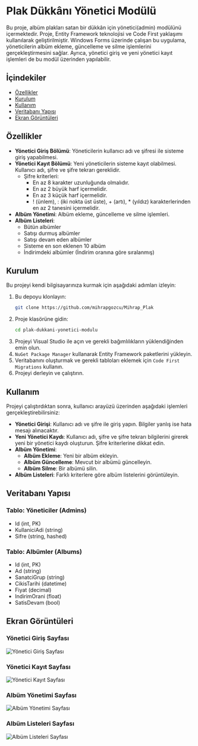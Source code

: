 # Plak Dükkânı Yönetici Modülü

Bu proje, albüm plakları satan bir dükkân için yönetici(admin) modülünü içermektedir. Proje, Entity Framework teknolojisi ve Code First yaklaşımı kullanılarak geliştirilmiştir. Windows Forms üzerinde çalışan bu uygulama, yöneticilerin albüm ekleme, güncelleme ve silme işlemlerini gerçekleştirmesini sağlar. Ayrıca, yönetici giriş ve yeni yönetici kayıt işlemleri de bu modül üzerinden yapılabilir.

## İçindekiler

- [Özellikler](#özellikler)
- [Kurulum](#kurulum)
- [Kullanım](#kullanım)
- [Veritabanı Yapısı](#veritabanı-yapısı)
- [Ekran Görüntüleri](#ekran-görüntüleri)


## Özellikler

- **Yönetici Giriş Bölümü**: Yöneticilerin kullanıcı adı ve şifresi ile sisteme giriş yapabilmesi.
- **Yönetici Kayıt Bölümü**: Yeni yöneticilerin sisteme kayıt olabilmesi. Kullanıcı adı, şifre ve şifre tekrarı gereklidir.
  - Şifre kriterleri:
    - En az 8 karakter uzunluğunda olmalıdır.
    - En az 2 büyük harf içermelidir.
    - En az 3 küçük harf içermelidir.
    - ! (ünlem), : (iki nokta üst üste), + (artı), * (yıldız) karakterlerinden en az 2 tanesini içermelidir.
- **Albüm Yönetimi**: Albüm ekleme, güncelleme ve silme işlemleri.
- **Albüm Listeleri**:
  - Bütün albümler
  - Satışı durmuş albümler
  - Satışı devam eden albümler
  - Sisteme en son eklenen 10 albüm
  - İndirimdeki albümler (İndirim oranına göre sıralanmış)

## Kurulum

Bu projeyi kendi bilgisayarınıza kurmak için aşağıdaki adımları izleyin:

1. Bu depoyu klonlayın:
    ```bash
    git clone https://github.com/mihrapgozcu/Mihrap_Plak
    ```
2. Proje klasörüne gidin:
    ```bash
    cd plak-dukkani-yonetici-modulu
    ```
3. Projeyi Visual Studio ile açın ve gerekli bağımlılıkların yüklendiğinden emin olun.
4. `NuGet Package Manager` kullanarak Entity Framework paketlerini yükleyin.
5. Veritabanını oluşturmak ve gerekli tabloları eklemek için `Code First Migrations` kullanın.
6. Projeyi derleyin ve çalıştırın.

## Kullanım

Projeyi çalıştırdıktan sonra, kullanıcı arayüzü üzerinden aşağıdaki işlemleri gerçekleştirebilirsiniz:

- **Yönetici Girişi**: Kullanıcı adı ve şifre ile giriş yapın. Bilgiler yanlış ise hata mesajı alınacaktır.
- **Yeni Yönetici Kaydı**: Kullanıcı adı, şifre ve şifre tekrarı bilgilerini girerek yeni bir yönetici kaydı oluşturun. Şifre kriterlerine dikkat edin.
- **Albüm Yönetimi**:
  - **Albüm Ekleme**: Yeni bir albüm ekleyin.
  - **Albüm Güncelleme**: Mevcut bir albümü güncelleyin.
  - **Albüm Silme**: Bir albümü silin.
- **Albüm Listeleri**: Farklı kriterlere göre albüm listelerini görüntüleyin.

## Veritabanı Yapısı

### Tablo: Yöneticiler (Admins)
- Id (int, PK)
- KullaniciAdi (string)
- Sifre (string, hashed)

### Tablo: Albümler (Albums)
- Id (int, PK)
- Ad (string)
- SanatciGrup (string)
- CikisTarihi (datetime)
- Fiyat (decimal)
- IndirimOrani (float)
- SatisDevam (bool)

## Ekran Görüntüleri

### Yönetici Giriş Sayfası
![Yönetici Giriş Sayfası](https://github.com/mihrapgozcu/Mihrap_Plak/blob/master/giris%20ekrani.png)

### Yönetici Kayıt Sayfası
![Yönetici Kayıt Sayfası](https://github.com/mihrapgozcu/Mihrap_Plak/blob/master/kay%C4%B1t%20ekran%C4%B1.png)

### Albüm Yönetimi Sayfası
![Albüm Yönetimi Sayfası](https://github.com/mihrapgozcu/Mihrap_Plak/blob/master/analiz%20ekran%C4%B1.png)

### Albüm Listeleri Sayfası
![Albüm Listeleri Sayfası](https://github.com/mihrapgozcu/Mihrap_Plak/blob/master/sorgular.png)


